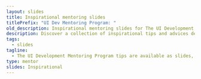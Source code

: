 ```yaml
---
layout: slides
title: Inspirational mentoring slides
titlePrefix: "UI Dev Mentoring Program: "
old_description: Inspirational mentoring slides for The UI Development Mentoring Program tips.
description: Discover a collection of inspirational tips and advices designed to motivate and encourage aspiring UI developers on their learning journey.
tags:
  - slides
tagline:
  - The UI Development Mentoring Program tips are available as slides, too.
type: mentor
slides: Inspirational
---
```

